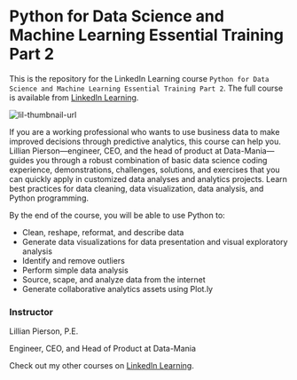 # Python for Data Science and Machine Learning Essential Training Part 2
This is the repository for the LinkedIn Learning course `Python for Data Science and Machine Learning Essential Training Part 2`. The full course is available from [LinkedIn Learning][lil-course-url].

![lil-thumbnail-url]

<p>If you are a working professional who wants to use business data to make improved decisions through predictive analytics, this course can help you. Lillian Pierson—engineer, CEO, and the head of product at Data-Mania—guides you through a robust combination of basic data science coding experience, demonstrations, challenges, solutions, and exercises that you can quickly apply in customized data analyses and analytics projects. Learn best practices for data cleaning, data visualization, data analysis, and Python programming.</p>

<p>By the end of the course, you will be able to use Python to:
<ul><li>Clean, reshape, reformat, and describe data</li>
<li>Generate data visualizations for data presentation and visual exploratory analysis</li>
<li>Identify and remove outliers</li>
<li>Perform simple data analysis</li>
<li>Source, scape, and analyze data from the internet</li>
<li>Generate collaborative analytics assets using Plot.ly</li></ul></p>

### Instructor

Lillian Pierson, P.E.

Engineer, CEO, and Head of Product at Data-Mania
                            

Check out my other courses on [LinkedIn Learning](https://www.linkedin.com/learning/instructors/lillian-pierson-p-e?u=104).




[0]: # (Replace these placeholder URLs with actual course URLs)

[lil-course-url]: https://www.linkedin.com/learning/python-for-data-science-and-machine-learning-essential-training-part-2-revision-2024-q2
[lil-thumbnail-url]: https://media.licdn.com/dms/image/D560DAQFegskomg_xPw/learning-public-crop_675_1200/0/1721845430135?e=2147483647&v=beta&t=eost0jwbAicWxkiWy0YOLH9Mb64NS8u0Hft1SCMN-No

